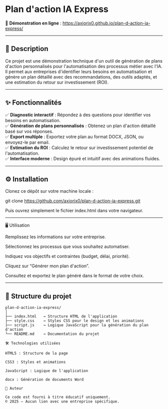 # Plan d'action IA Express

🚀 **Démonstration en ligne** : https://axiorix0.github.io/plan-d-action-ia-express/

---

## 📌 Description

Ce projet est une démonstration technique d'un outil de génération de plans d'action personnalisés pour l'automatisation des processus métier avec l'IA.  
Il permet aux entreprises d'identifier leurs besoins en automatisation et génère un plan détaillé avec des recommandations, des outils adaptés, et une estimation du retour sur investissement (ROI).

---

## ✨ Fonctionnalités

✅ **Diagnostic interactif** : Répondez à des questions pour identifier vos besoins en automatisation.  
✅ **Génération de plans personnalisés** : Obtenez un plan d'action détaillé basé sur vos réponses.  
✅ **Export multiple** : Exportez votre plan au format DOCX, JSON, ou envoyez-le par email.  
✅ **Estimation du ROI** : Calculez le retour sur investissement potentiel de l'automatisation.  
✅ **Interface moderne** : Design épuré et intuitif avec des animations fluides.  

---

## ⚙️ Installation

Clonez ce dépôt sur votre machine locale :

git clone https://github.com/axiorix0/plan-d-action-ia-express.git

Puis ouvrez simplement le fichier index.html dans votre navigateur.

---

🖥️ Utilisation

Remplissez les informations sur votre entreprise.

Sélectionnez les processus que vous souhaitez automatiser.

Indiquez vos objectifs et contraintes (budget, délai, priorité).

Cliquez sur “Générer mon plan d'action”.

Consultez et exportez le plan généré dans le format de votre choix.

---
## 📂 Structure du projet

```plaintext
plan-d-action-ia-express/
│
├── index.html   → Structure HTML de l'application
├── style.css    → Styles CSS pour le design et les animations
├── script.js    → Logique JavaScript pour la génération du plan d'action
└── README.md    → Documentation du projet

🛠️ Technologies utilisées

HTML5 : Structure de la page

CSS3 : Styles et animations

JavaScript : Logique de l'application

docx : Génération de documents Word

👤 Auteur

Ce code est fourni à titre éducatif uniquement.
© 2025 – Aucun lien avec une entreprise spécifique.
